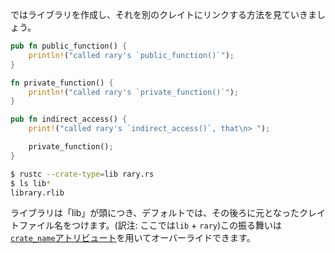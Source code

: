 <!-- Let's create a library, and then see how to link it to another crate. -->
ではライブラリを作成し、それを別のクレイトにリンクする方法を見ていきましょう。

``` rust
pub fn public_function() {
    println!("called rary's `public_function()`");
}

fn private_function() {
    println!("called rary's `private_function()`");
}

pub fn indirect_access() {
    print!("called rary's `indirect_access()`, that\n> ");

    private_function();
}

```

``` bash
$ rustc --crate-type=lib rary.rs
$ ls lib*
library.rlib
```

<!-- Libraries get prefixed with "lib", and by default they get named after their
crate file, but this default name can be overridden using the [`crate_name`
attribute][crate-name]. -->
ライブラリは「lib」が頭につき、デフォルトでは、その後ろに元となったクレイトファイル名をつけます。(訳注: ここでは`lib` + `rary`)この振る舞いは[`crate_name`アトリビュート][crate-name]を用いてオーバーライドできます。

[crate-name]: ../attribute/crate.html
